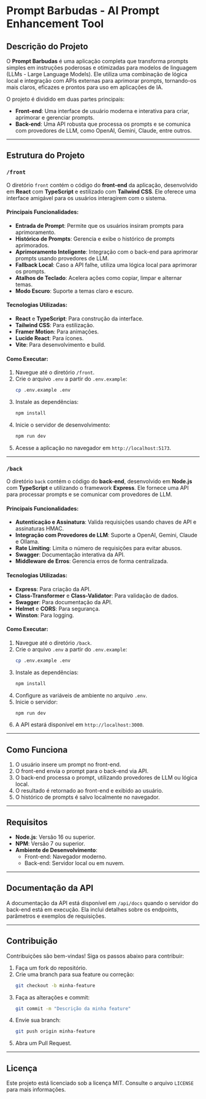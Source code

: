 # Prompt Barbudas - AI Prompt Enhancement Tool

## Descrição do Projeto

O **Prompt Barbudas** é uma aplicação completa que transforma prompts simples em instruções poderosas e otimizadas para modelos de linguagem (LLMs - Large Language Models). Ele utiliza uma combinação de lógica local e integração com APIs externas para aprimorar prompts, tornando-os mais claros, eficazes e prontos para uso em aplicações de IA.

O projeto é dividido em duas partes principais:

- **Front-end**: Uma interface de usuário moderna e interativa para criar, aprimorar e gerenciar prompts.
- **Back-end**: Uma API robusta que processa os prompts e se comunica com provedores de LLM, como OpenAI, Gemini, Claude, entre outros.

---

## Estrutura do Projeto

### `/front`

O diretório `front` contém o código do **front-end** da aplicação, desenvolvido em **React** com **TypeScript** e estilizado com **Tailwind CSS**. Ele oferece uma interface amigável para os usuários interagirem com o sistema.

#### Principais Funcionalidades:
- **Entrada de Prompt**: Permite que os usuários insiram prompts para aprimoramento.
- **Histórico de Prompts**: Gerencia e exibe o histórico de prompts aprimorados.
- **Aprimoramento Inteligente**: Integração com o back-end para aprimorar prompts usando provedores de LLM.
- **Fallback Local**: Caso a API falhe, utiliza uma lógica local para aprimorar os prompts.
- **Atalhos de Teclado**: Acelera ações como copiar, limpar e alternar temas.
- **Modo Escuro**: Suporte a temas claro e escuro.

#### Tecnologias Utilizadas:
- **React** e **TypeScript**: Para construção da interface.
- **Tailwind CSS**: Para estilização.
- **Framer Motion**: Para animações.
- **Lucide React**: Para ícones.
- **Vite**: Para desenvolvimento e build.

#### Como Executar:
1. Navegue até o diretório `/front`.
2. Crie o arquivo `.env` a partir do `.env.example`:
   ```bash
   cp .env.example .env
   ```
3. Instale as dependências:
   ```bash
   npm install
   ```
4. Inicie o servidor de desenvolvimento:
   ```bash
   npm run dev
   ```
5. Acesse a aplicação no navegador em `http://localhost:5173`.

---

### `/back`

O diretório `back` contém o código do **back-end**, desenvolvido em **Node.js** com **TypeScript** e utilizando o framework **Express**. Ele fornece uma API para processar prompts e se comunicar com provedores de LLM.

#### Principais Funcionalidades:
- **Autenticação e Assinatura**: Valida requisições usando chaves de API e assinaturas HMAC.
- **Integração com Provedores de LLM**: Suporte a OpenAI, Gemini, Claude e Ollama.
- **Rate Limiting**: Limita o número de requisições para evitar abusos.
- **Swagger**: Documentação interativa da API.
- **Middleware de Erros**: Gerencia erros de forma centralizada.

#### Tecnologias Utilizadas:
- **Express**: Para criação da API.
- **Class-Transformer** e **Class-Validator**: Para validação de dados.
- **Swagger**: Para documentação da API.
- **Helmet** e **CORS**: Para segurança.
- **Winston**: Para logging.

#### Como Executar:
1. Navegue até o diretório `/back`.
2. Crie o arquivo `.env` a partir do `.env.example`:
   ```bash
   cp .env.example .env
   ```
3. Instale as dependências:
   ```bash
   npm install
   ```
4. Configure as variáveis de ambiente no arquivo `.env`.
5. Inicie o servidor:
   ```bash
   npm run dev
   ```
6. A API estará disponível em `http://localhost:3000`.

---

## Como Funciona

1. O usuário insere um prompt no front-end.
2. O front-end envia o prompt para o back-end via API.
3. O back-end processa o prompt, utilizando provedores de LLM ou lógica local.
4. O resultado é retornado ao front-end e exibido ao usuário.
5. O histórico de prompts é salvo localmente no navegador.

---

## Requisitos

- **Node.js**: Versão 16 ou superior.
- **NPM**: Versão 7 ou superior.
- **Ambiente de Desenvolvimento**:
  - Front-end: Navegador moderno.
  - Back-end: Servidor local ou em nuvem.

---

## Documentação da API

A documentação da API está disponível em `/api/docs` quando o servidor do back-end está em execução. Ela inclui detalhes sobre os endpoints, parâmetros e exemplos de requisições.

---

## Contribuição

Contribuições são bem-vindas! Siga os passos abaixo para contribuir:

1. Faça um fork do repositório.
2. Crie uma branch para sua feature ou correção:
   ```bash
   git checkout -b minha-feature
   ```
3. Faça as alterações e commit:
   ```bash
   git commit -m "Descrição da minha feature"
   ```
4. Envie sua branch:
   ```bash
   git push origin minha-feature
   ```
5. Abra um Pull Request.

---

## Licença

Este projeto está licenciado sob a licença MIT. Consulte o arquivo `LICENSE` para mais informações.
